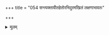 +++
title = "054 सन्त्यक्तावीतहेतोरभिदुरमखिलं लक्षणाभावतः"

+++
<details><summary>मूलम्</summary>

संत्यक्तावीतहेतोरभिदुरमखिलं लक्षणाभावतः स्यात् मैवं लक्ष्मैव भेदस्तदवगमकमित्याप्तवाक्ये तदुक्तिः ।  
यद्वा गन्धादिरप्त्वप्रभृतिविरहितेष्वेव दृष्टो घटादिष्वाज्यादावन्वयी स्यादयमिव विमतेष्वेकलक्ष्मण्यपोहः ॥ ५४ ॥
</details>